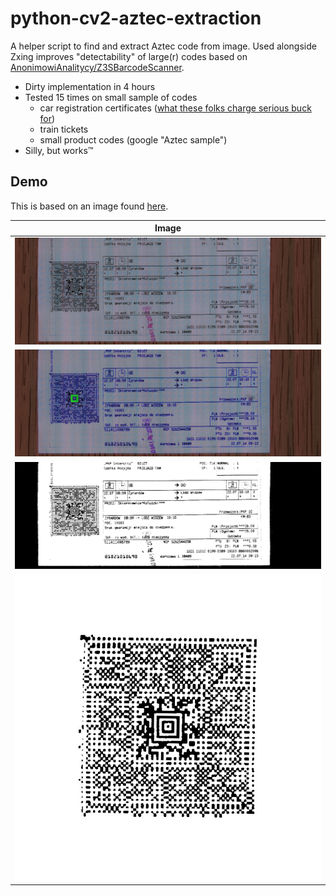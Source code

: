 # python-cv2-aztec-extraction
A helper script to find and extract Aztec code from image. Used alongside Zxing improves "detectability" of large(r) codes based on [AnonimowiAnalitycy/Z3SBarcodeScanner](https://github.com/AnonimowiAnalitycy/Z3SBarcodeScanner).

* Dirty implementation in 4 hours
* Tested 15 times on small sample of codes
  - car registration certificates ([what these folks charge serious buck for](https://www.dekoderaztec.pl/))
  - train tickets
  - small product codes (google "Aztec sample")
* Silly, but works™

## Demo

This is based on an image found [here](https://kurier-kolejowy.pl/aktualnosci/20554/konduktor-pkp-ic-naliczyl-zbyt-wysoka-cene-za-bilet.html).

| Image | 
|-|
|![](demo/in.jpg)|
|![](demo/s1.jpg)|
|![](demo/s2.jpg)|
|![](demo/out.jpg)|
